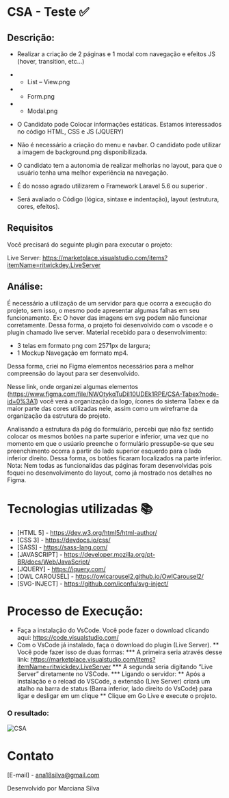 # CSA - Teste :white_check_mark:

## Descrição:

- Realizar a criação de 2 páginas e 1 modal com navegação e efeitos JS (hover, transition, etc...)

 - - List – View.png<br>
 - - Form.png<br>
 - - Modal.png
 
- O Candidato pode Colocar informações estáticas. Estamos interessados no código HTML, CSS e JS (JQUERY)

- Não é necessário a criação do menu e navbar. O candidato pode utilizar a imagem de background.png disponibilizada.

- O candidato tem a autonomia de realizar melhorias no layout, para que o usuário tenha uma melhor experiência na navegação.

- É do nosso agrado utilizarem o Framework Laravel 5.6 ou superior .

- Será avaliado o Código (lógica, sintaxe e indentação), layout (estrutura, cores, efeitos).

## Requisitos

Você precisará do seguinte plugin para executar o projeto:

Live Server: https://marketplace.visualstudio.com/items?itemName=ritwickdey.LiveServer

## Análise:
É necessário a utilização de um servidor para que ocorra a execução do projeto, sem isso, o mesmo pode apresentar algumas falhas em seu funcionamento.
Ex: O hover das imagens em svg podem não funcionar corretamente. Dessa forma, o projeto foi desenvolvido com o vscode e o plugin chamado live server.
Material recebido para o desenvolvimento:
- 3 telas em formato png com 2571px de largura;
- 1 Mockup Navegação em formato mp4.

Dessa forma, criei no Figma elementos necessários para a melhor compreensão do layout para ser desenvolvido. 

Nesse link, onde organizei algumas elementos (https://www.figma.com/file/NWOtykqTuDiI10UDEk1RPE/CSA-Tabex?node-id=0%3A1) você verá a organização da logo, ícones do sistema Tabex e da maior parte das cores utilizadas nele, assim como um wireframe da organização da estrutura do projeto.

Analisando a estrutura da pág do formulário, percebi que não faz sentido colocar os mesmos botões na parte superior e inferior, uma vez que no momento em que o usúario preenche o formulário pressupõe-se que seu preenchimento ocorra a partir do lado superior esquerdo para o lado inferior direito. Dessa forma, os botões ficaram localizados na parte inferior.
Nota: Nem todas as funcionalidas das páginas foram desenvolvidas pois foquei no desenvolvimento do layout, como já mostrado nos detalhes no Figma.

# Tecnologias utilizadas :books:

* [HTML 5] - https://dev.w3.org/html5/html-author/
* [CSS 3] - https://devdocs.io/css/
* [SASS] - https://sass-lang.com/
* [JAVASCRIPT] - https://developer.mozilla.org/pt-BR/docs/Web/JavaScript/
* [JQUERY] - https://jquery.com/
* [OWL CAROUSEL] - https://owlcarousel2.github.io/OwlCarousel2/
* [SVG-INJECT] - https://github.com/iconfu/svg-inject/


# Processo de Execução:

* Faça a instalação do VsCode. Você pode fazer o download clicando aqui: https://code.visualstudio.com/
* Com o VsCode já instalado, faça o download do plugin (Live Server). 
  ** Você pode fazer isso de duas formas: 
     *** A primeira seria através desse link: https://marketplace.visualstudio.com/items?itemName=ritwickdey.LiveServer
     *** A segunda seria digitando “Live Server” diretamente no VSCode.
*** Ligando o servidor:
     ** Após a instalação e o reload do VSCode, a extensão (Live Server) criará um atalho na barra de status (Barra inferior, lado direito do VsCode) para ligar e desligar em um clique
     ** Clique em Go Live e execute o projeto.

### O resultado:
![CSA](assets/Designer/20210216_205715.gif)


# Contato
[E-mail] - ana18silva@gmail.com

Desenvolvido por Marciana Silva
